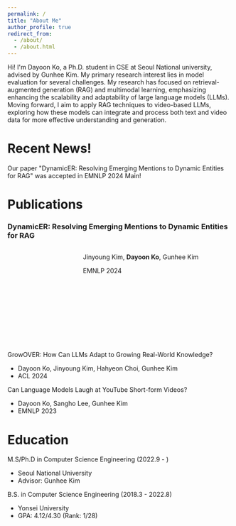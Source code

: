 ```yaml
---
permalink: /
title: "About Me"
author_profile: true
redirect_from: 
  - /about/
  - /about.html
---
```


Hi! I'm Dayoon Ko, a Ph.D. student in CSE at Seoul National university, advised by Gunhee Kim. My primary research interest lies in model evaluation for several challenges.  My research has focused on retrieval-augmented generation (RAG) and multimodal learning, emphasizing enhancing the scalability and adaptability of large language models (LLMs). Moving forward, I aim to apply RAG techniques to video-based LLMs, exploring how these models can integrate and process both text and video data for more effective understanding and generation.

Recent News!
======
Our paper "DynamicER: Resolving Emerging Mentions to Dynamic Entities for RAG" was accepted in EMNLP 2024 Main!

Publications
======
<h3 style="padding-top:-30px">DynamicER: Resolving Emerging Mentions to Dynamic Entities for RAG</h3>
<div class="pub_item" style="display: inline-flex; height:200px; padding-bottom:20px;">
  <div class="pub_img" style="object-fit:cover; height:120px; width:160px;">
    <img src="https://dayoon-ko.github.io/images/dynamicer.png" alt="">
  </div>
  <div class="pub_detail" style="height:60px; margin-left:10px;">
    <p>Jinyoung Kim, <b>Dayoon Ko</b>, Gunhee Kim</p>
    <p>EMNLP 2024</p>
  </div>
</div>

GrowOVER: How Can LLMs Adapt to Growing Real-World Knowledge?
* Dayoon Ko, Jinyoung Kim, Hahyeon Choi, Gunhee Kim
* ACL 2024

Can Language Models Laugh at YouTube Short-form Videos?
* Dayoon Ko, Sangho Lee, Gunhee Kim
* EMNLP 2023

Education
======
M.S/Ph.D in Computer Science Engineering (2022.9 - )
* Seoul National University
* Advisor: Gunhee Kim

B.S. in Computer Science Engineering (2018.3 - 2022.8)
* Yonsei University
* GPA: 4.12/4.30 (Rank: 1/28)
